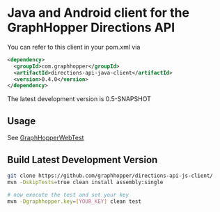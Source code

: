 # Java and Android client for the GraphHopper Directions API

You can refer to this client in your pom.xml via
```xml
<dependency>
  <groupId>com.graphhopper</groupId>
  <artifactId>directions-api-java-client</artifactId>
  <version>0.4.0</version>
</dependency>
```

The latest development version is 0.5-SNAPSHOT

## Usage

See [GraphHopperWebTest](./src/test/java/com/graphhopper/api/GraphHopperWebTest.java#L30)

## Build Latest Development Version

```bash
git clone https://github.com/graphhopper/directions-api-js-client/
mvn -DskipTests=true clean install assembly:single

# now execute the test and set your key
mvn -Dgraphhopper.key=[YOUR_KEY] clean test
```